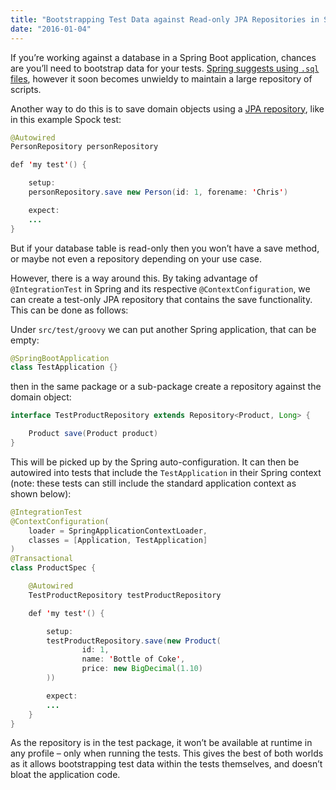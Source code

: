 ```yaml
---
title: "Bootstrapping Test Data against Read-only JPA Repositories in Spring Boot"
date: "2016-01-04"
---
```


If you’re working against a database in a Spring Boot application, chances are you’ll need to bootstrap data for your tests. [Spring suggests using `.sql` files](https://docs.spring.io/spring/docs/5.1.9.RELEASE/spring-framework-reference/testing.html#testcontext-executing-sql-declaratively), however it soon becomes unwieldy to maintain a large repository of scripts.

<!-- end -->

Another way to do this is to save domain objects using a [JPA repository](https://docs.spring.io/spring/docs/5.1.9.RELEASE/spring-framework-reference/data-access.html#dao), like in this example Spock test:

```java
@Autowired
PersonRepository personRepository

def 'my test'() {

    setup:
    personRepository.save new Person(id: 1, forename: 'Chris')

    expect:
    ...
}
```

But if your database table is read-only then you won’t have a save method, or maybe not even a repository depending on your use case.

However, there is a way around this. By taking advantage of `@IntegrationTest` in Spring and its respective `@ContextConfiguration`, we can create a test-only JPA repository that contains the save functionality. This can be done as follows:

Under `src/test/groovy` we can put another Spring application, that can be empty:

```java
@SpringBootApplication
class TestApplication {}
```

then in the same package or a sub-package create a repository against the domain object:

```java
interface TestProductRepository extends Repository<Product, Long> {

    Product save(Product product)
}
```

This will be picked up by the Spring auto-configuration. It can then be autowired into tests that include the `TestApplication` in their Spring context (note: these tests can still include the standard application context as shown below):

```java
@IntegrationTest
@ContextConfiguration(
    loader = SpringApplicationContextLoader,
    classes = [Application, TestApplication]
)
@Transactional
class ProductSpec {

    @Autowired
    TestProductRepository testProductRepository

    def 'my test'() {

        setup:
        testProductRepository.save(new Product(
                id: 1,
                name: 'Bottle of Coke',
                price: new BigDecimal(1.10)
        ))

        expect:
        ...
    }
}
```

As the repository is in the test package, it won’t be available at runtime in any profile – only when running the tests. This gives the best of both worlds as it allows bootstrapping test data within the tests themselves, and doesn’t bloat the application code.
